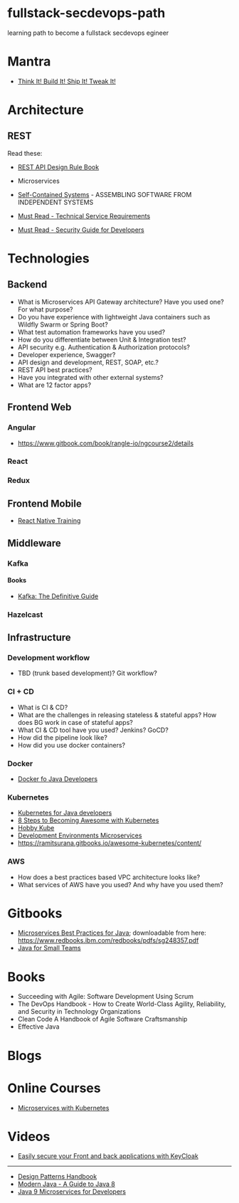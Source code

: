 # fullstack-secdevops-path
learning path to become a fullstack secdevops egineer

# Mantra

- [Think It! Build It! Ship It! Tweak It!](https://vimeo.com/94950270)

# Architecture

## REST

Read these:

- [REST API Design Rule Book](https://doc.lagout.org/programmation/Webservers/REST%20API%20Design%20Rulebook%20-%20Masse%20-%20O%27Reilly%20%282012%29/REST%20API%20Design%20Rulebook%20-%20Masse%20-%20O%27Reilly%20%282012%29.pdf)

- Microservices
- [Self-Contained Systems](http://scs-architecture.org/) - ASSEMBLING SOFTWARE FROM INDEPENDENT SYSTEMS
- [Must Read - Technical Service Requirements](https://github.com/stakater/technical-service-requirements)
- [Must Read - Security Guide for Developers](https://github.com/stakater/security-guide-for-developers)

# Technologies

## Backend

- What is Microservices API Gateway architecture? Have you used one? For what purpose?
- Do you have experience with lightweight Java containers such as Wildfly Swarm or Spring Boot?
- What test automation frameworks have you used?
- How do you differentiate between Unit & Integration test?
- API security e.g. Authentication & Authorization protocols?
- Developer experience, Swagger?
- API design and development, REST, SOAP, etc.?
- REST API best practices?
- Have you integrated with other external systems?
- What are 12 factor apps?

## Frontend Web

### Angular

- https://www.gitbook.com/book/rangle-io/ngcourse2/details

### React


### Redux


## Frontend Mobile

- [React Native Training](https://unbug.gitbooks.io/react-native-training/content/)

## Middleware

### Kafka

#### Books

- [Kafka: The Definitive Guide](https://www.oreilly.com/library/view/kafka-the-definitive/9781491936153/)

### Hazelcast

## Infrastructure

### Development workflow

- TBD (trunk based development)? Git workflow?

### CI + CD

- What is CI & CD?
- What are the challenges in releasing stateless & stateful apps? How does BG work in case of stateful apps?
- What CI & CD tool have you used? Jenkins? GoCD?
- How did the pipeline look like?
- How did you use docker containers?

### Docker

- [Docker fo Java Developers](https://htmlpreview.github.io/?https://github.com/redhat-developer-demos/docker-java/blob/devnexus2017/readme.html)

### Kubernetes

* [Kubernetes for Java developers](https://www.youtube.com/watch?v=_vM3ORa9_JE&feature=youtu.be)
* [8 Steps to Becoming Awesome with Kubernetes](https://docs.google.com/presentation/d/1ij64THksTygvifW5BD-n0ipc6MDF4cGBRQcV3BRYaoM/edit?_lrsc=927c6920-c737-4468-89b4-ddd9e2baa7b9&sc_cid=70160000000KGB4AAO#slide=id.g278b81b176_0_613)
* [Hobby Kube](https://github.com/hobby-kube/guide)
* [Development Environments Microservices](https://www.datawire.io/guide/development/development-environments-microservices/)
* https://ramitsurana.gitbooks.io/awesome-kubernetes/content/

### AWS

- How does a best practices based VPC architecture looks like?
- What services of AWS have you used? And why have you used them?

# Gitbooks

- [Microservices Best Practices for Java](https://cnjunq.gitbooks.io/microservices-best-practices-for-java); downloadable from here: https://www.redbooks.ibm.com/redbooks/pdfs/sg248357.pdf
- [Java for Small Teams](https://ncrcoe.gitbooks.io/java-for-small-teams/content/)


# Books

* Succeeding with Agile: Software Development Using Scrum
* The DevOps Handbook - How to Create World-Class Agility, Reliability, and Security in Technology Organizations
* Clean Code A Handbook of Agile Software Craftsmanship
* Effective Java

# Blogs

# Online Courses

* [Microservices with Kubernetes](https://robertbrem.github.io/Microservices_with_Kubernetes/)

# Videos

* [Easily secure your Front and back applications with KeyCloak](https://www.youtube.com/watch?v=RGp4HUKikts)

---

* [Design Patterns Handbook](https://ondrej-kvasnovsky.gitbooks.io/design-patterns-handbook/content/)
* [Modern Java - A Guide to Java 8](https://wizardforcel.gitbooks.io/modern-java-a-guide-to-java8/content/)
* [Java 9 Microservices for Developers](https://andreluisdias.gitbooks.io/java-9-microservices-for-developers/content/)
